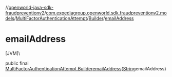 //[openworld-java-sdk-fraudpreventionv2](../../../../index.md)/[com.expediagroup.openworld.sdk.fraudpreventionv2.models](../../index.md)/[MultiFactorAuthenticationAttempt](../index.md)/[Builder](index.md)/[emailAddress](email-address.md)

# emailAddress

[JVM]\

public final [MultiFactorAuthenticationAttempt.Builder](index.md)[emailAddress](email-address.md)([String](https://docs.oracle.com/javase/8/docs/api/java/lang/String.html)emailAddress)
